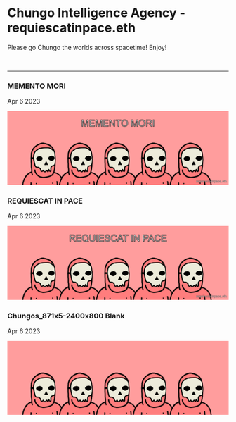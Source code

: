 # Chungo Intelligence Agency - requiescatinpace.eth

Please go Chungo the worlds across spacetime! Enjoy!

<br />

---

### MEMENTO MORI

Apr 6 2023

<kbd><img src="requiescatinpace/mementomori.png" /></kbd>

### REQUIESCAT IN PACE

Apr 6 2023

<kbd><img src="requiescatinpace/requiescatinpace.png" /></kbd>

### Chungos_871x5-2400x800 Blank

Apr 6 2023

<kbd><img src="requiescatinpace/Chungos_871x5-2400x800.png" /></kbd>
